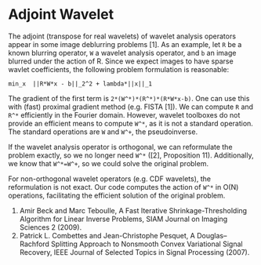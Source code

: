 # Adjoint Wavelet
The adjoint (transpose for real wavelets) of wavelet analysis operators appear in some image deblurring problems [1].  As an example, let `R` be a known blurring operator, `W` a wavelet analysis operator, and `b` an image blurred under the action of R.  Since we expect images to have sparse wavlet coefficients, the following problem formulation is reasonable:

```
min_x  ||R*W*x - b||_2^2 + lambda*||x||_1
```

The gradient of the first term is `2*(W^*)*(R^*)*(R*W*x-b)`.  One can use this with (fast) proximal gradient method (e.g. FISTA [1]).  We can compute `R` and `R^*` efficiently in the Fourier domain.  However, wavelet toolboxes do not provide an efficient means to compute `W^*`, as it is not a standard operation.  The standard operations are `W` and `W^+`, the pseudoinverse.

If the wavelet analysis operator is orthogonal, we can reformulate the problem exactly, so we no longer need `W^*` ([2], Proposition 11).  Additionally, we know that `W^*=W^+`, so we could solve the original problem.

For non-orthogonal wavelet operators (e.g. CDF wavelets), the reformulation is not exact.  Our code computes the action of `W^*` in O(N) operations, facilitating the efficient solution of the original problem.

  1. Amir Beck and Marc Teboulle, A Fast Iterative Shrinkage-Thresholding Algorithm for Linear Inverse Problems, SIAM Journal on Imaging Sciences 2 (2009).
  2. Patrick L. Combettes and Jean-Christophe Pesquet, A Douglas–Rachford Splitting Approach to Nonsmooth Convex Variational Signal Recovery, IEEE Journal of Selected Topics in Signal Processing (2007).
